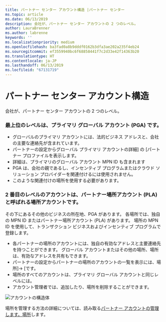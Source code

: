 ```yaml
---
title: パートナー センター アカウント構造 |パートナー センター
ms.topic: article
ms.date: 06/13/2019
description: 会社が、パートナー センター アカウントの 2 つのレベル。
author: LauraBrenner
ms.author: labrenne
keywords: ''
ms.localizationpriority: medium
ms.openlocfilehash: ba3fad0a8b9dddf0162b3dfa3ae202a235f4eb24
ms.sourcegitcommit: ef3559940bc6f68858441f7c2d33e42f14363b20
ms.translationtype: HT
ms.contentlocale: ja-JP
ms.lasthandoff: 06/13/2019
ms.locfileid: "67131719"
---
```

# <a name="the-account-structure-in-partner-center"></a>パートナー センター アカウント構造

会社が、パートナー センター アカウントの 2 つのレベル。 

### <a name="the-top-level-is-the-primary-global-account-pga"></a>最上位のレベルは、プライマリ グローバル アカウント (PGA) です。

- グローバルのプライマリ アカウントには、法的ビジネス アドレスと、会社の主要な連絡先が含まれています。 
- パートナーの設定からグローバル プライマリ アカウントの詳細] の [パートナー プロファイルを表示します。
- 詳細は、プライマリのグローバル アカウント MPN ID も含まれます 
- PGA は、会社の親であるし、インセンティブ プログラムまたはクラウド ソリューション プロバイダーを関連付けるには使用されません。 
- このような関連付けの場所を使用する必要があります。

### <a name="the-second-level-account-is-the-location-account-called-partner-location-account-pla"></a>2 番目のレベルのアカウントは、パートナー場所アカウント (PLA) と呼ばれる場所アカウントです。

その下にあるその他のビジネスの所在地、PGA があります。 各場所では、独自の MPN ID またはパートナー場所アカウント (PLA) があります。 場所の MPN ID を使用して、トランザクション ビジネスおよびインセンティブ プログラムで登録します。

- 各パートナーの場所のアカウントには、独自の有効なアドレスと主要連絡先を持つことができます。 グローバル アカウントまたはその他の場所、場所は、有効なアドレスを共有もできます。
- パートナーの設定からパートナーの場所のアカウントの一覧を表示には、場所]-> [です。
- 場所のすべてのアカウントは、プライマリ グローバル アカウントと同じレベルには。
- アカウント管理者では、追加したり、場所を削除することができます。

![アカウントの構造体](images/accountstructure.png)

場所を管理する方法の詳細については、読み取る[パートナー アカウントの管理します。場所](manage-locations.md)します。 




















